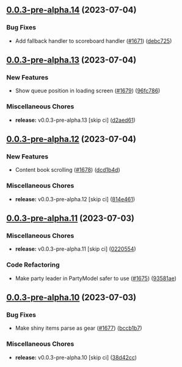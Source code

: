 ## [0.0.3-pre-alpha.14](https://github.com/Wynntils/Artemis/compare/v0.0.3-pre-alpha.13...v0.0.3-pre-alpha.14) (2023-07-04)


### Bug Fixes

* Add fallback handler to scoreboard handler ([#1671](https://github.com/Wynntils/Artemis/issues/1671)) ([debc725](https://github.com/Wynntils/Artemis/commit/debc725318921739ea577135d2aba37f2500b74c))

## [0.0.3-pre-alpha.13](https://github.com/Wynntils/Artemis/compare/v0.0.3-pre-alpha.12...v0.0.3-pre-alpha.13) (2023-07-04)


### New Features

* Show queue position in loading screen ([#1679](https://github.com/Wynntils/Artemis/issues/1679)) ([96fc786](https://github.com/Wynntils/Artemis/commit/96fc786f7426e3c69ada9256c71cdd860b4706c8))


### Miscellaneous Chores

* **release:** v0.0.3-pre-alpha.13 [skip ci] ([d2aed61](https://github.com/Wynntils/Artemis/commit/d2aed61766b0746c45fa96c519f00e2762720995))

## [0.0.3-pre-alpha.12](https://github.com/Wynntils/Artemis/compare/v0.0.3-pre-alpha.11...v0.0.3-pre-alpha.12) (2023-07-04)


### New Features

* Content book scrolling ([#1678](https://github.com/Wynntils/Artemis/issues/1678)) ([dcd1b4d](https://github.com/Wynntils/Artemis/commit/dcd1b4d07ed76eaedd2f2e4c9e7c15d8969f704e))


### Miscellaneous Chores

* **release:** v0.0.3-pre-alpha.12 [skip ci] ([814e461](https://github.com/Wynntils/Artemis/commit/814e461e386d44e6a7c459b008cb705f7291db5b))

## [0.0.3-pre-alpha.11](https://github.com/Wynntils/Artemis/compare/v0.0.3-pre-alpha.10...v0.0.3-pre-alpha.11) (2023-07-03)


### Miscellaneous Chores

* **release:** v0.0.3-pre-alpha.11 [skip ci] ([0220554](https://github.com/Wynntils/Artemis/commit/022055443b07744c4bb44323b659dcf838579fb5))


### Code Refactoring

* Make party leader in PartyModel safer to use ([#1675](https://github.com/Wynntils/Artemis/issues/1675)) ([93581ae](https://github.com/Wynntils/Artemis/commit/93581ae4ad37e93c9334fab431939f76083db789))

## [0.0.3-pre-alpha.10](https://github.com/Wynntils/Artemis/compare/v0.0.3-pre-alpha.9...v0.0.3-pre-alpha.10) (2023-07-03)


### Bug Fixes

* Make shiny items parse as gear ([#1677](https://github.com/Wynntils/Artemis/issues/1677)) ([bccb1b7](https://github.com/Wynntils/Artemis/commit/bccb1b7a778c396e0686e356611ef6e653ab86f1))


### Miscellaneous Chores

* **release:** v0.0.3-pre-alpha.10 [skip ci] ([38d42cc](https://github.com/Wynntils/Artemis/commit/38d42cc1569651b74b60a332d65a1fbb646ad14a))


